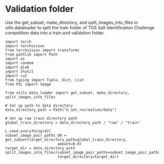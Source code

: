 # Validation folder
Use the get_subset, make_directory, and split_images_into_files in utils.dataloader to split the train folder of TGS Salt Identification Challenge competition data into a train and validation folder. 

```
import torch
import torchvision
from torchvision import transforms
from pathlib import Path
import os
import random
import glob
import shutil
import cv2
from typing import Tuple, Dict, List
from PIL import Image

from utils.data_loader import get_subset, make_directory, split_images_into_files

# Set up path to data directory
data_directory_path = Path("U_net_recreation/data")

# Set up raw train directory path
global_train_directory = data_directory_path / "raw" / "train"

L.seed_everything(42)
subset_image_pair_paths_80 = get_subset(target_directory_path=global_train_directory,
                        amount=0.8)
target_dir = data_directory_path
split_images_into_files(subset_image_pair_paths=subset_image_pair_paths_80,
                        target_directory=target_dir)
```
